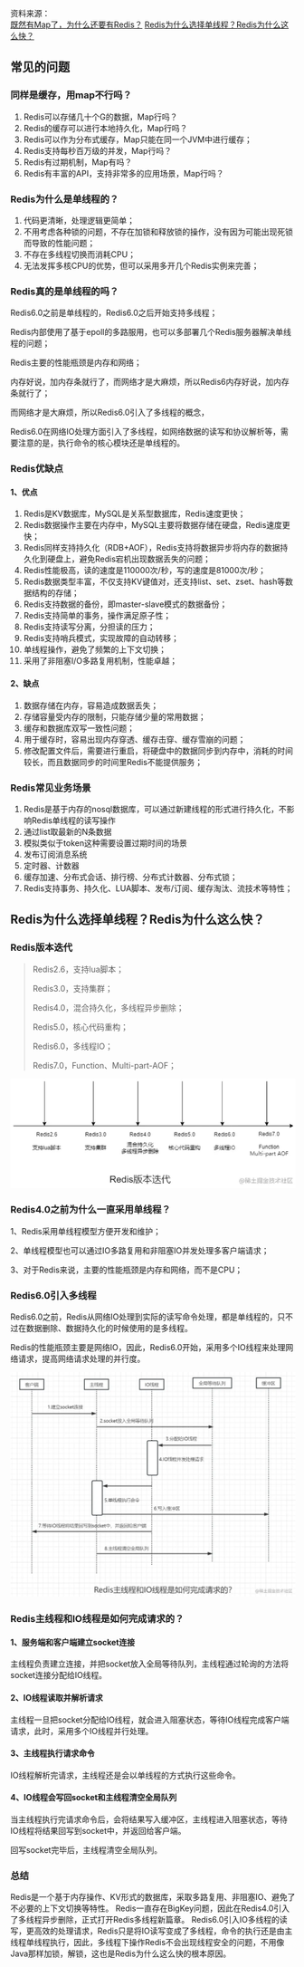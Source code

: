 资料来源：<br/>
[既然有Map了，为什么还要有Redis？](https://juejin.cn/post/7207743145998794789)
[Redis为什么选择单线程？Redis为什么这么快？](https://juejin.cn/post/7212616585767993403)



## 常见的问题

###  同样是缓存，用map不行吗？

1. Redis可以存储几十个G的数据，Map行吗？
2. Redis的缓存可以进行本地持久化，Map行吗？
3. Redis可以作为分布式缓存，Map只能在同一个JVM中进行缓存；
4. Redis支持每秒百万级的并发，Map行吗？
5. Redis有过期机制，Map有吗？
6. Redis有丰富的API，支持非常多的应用场景，Map行吗？

### Redis为什么是单线程的？

1. 代码更清晰，处理逻辑更简单；
2. 不用考虑各种锁的问题，不存在加锁和释放锁的操作，没有因为可能出现死锁而导致的性能问题；
3. 不存在多线程切换而消耗CPU；
4. 无法发挥多核CPU的优势，但可以采用多开几个Redis实例来完善；

### Redis真的是单线程的吗？

Redis6.0之前是单线程的，Redis6.0之后开始支持多线程；

Redis内部使用了基于epoll的多路服用，也可以多部署几个Redis服务器解决单线程的问题；

Redis主要的性能瓶颈是内存和网络；

内存好说，加内存条就行了，而网络才是大麻烦，所以Redis6内存好说，加内存条就行了；

而网络才是大麻烦，所以Redis6.0引入了多线程的概念，

Redis6.0在网络IO处理方面引入了多线程，如网络数据的读写和协议解析等，需要注意的是，执行命令的核心模块还是单线程的。

### Redis优缺点

#### 1、优点

1. Redis是KV数据库，MySQL是关系型数据库，Redis速度更快；
2. Redis数据操作主要在内存中，MySQL主要将数据存储在硬盘，Redis速度更快；
3. Redis同样支持持久化（RDB+AOF），Redis支持将数据异步将内存的数据持久化到硬盘上，避免Redis宕机出现数据丢失的问题；
4. Redis性能极高，读的速度是110000次/秒，写的速度是81000次/秒；
5. Redis数据类型丰富，不仅支持KV键值对，还支持list、set、zset、hash等数据结构的存储；
6. Redis支持数据的备份，即master-slave模式的数据备份；
7. Redis支持简单的事务，操作满足原子性；
8. Redis支持读写分离，分担读的压力；
9. Redis支持哨兵模式，实现故障的自动转移；
10. 单线程操作，避免了频繁的上下文切换；
11. 采用了非阻塞I/O多路复用机制，性能卓越；

#### 2、缺点

1. 数据存储在内存，容易造成数据丢失；
2. 存储容量受内存的限制，只能存储少量的常用数据；
3. 缓存和数据库双写一致性问题；
4. 用于缓存时，容易出现内存穿透、缓存击穿、缓存雪崩的问题；
5. 修改配置文件后，需要进行重启，将硬盘中的数据同步到内存中，消耗的时间较长，而且数据同步的时间里Redis不能提供服务；

### Redis常见业务场景

1. Redis是基于内存的nosql数据库，可以通过新建线程的形式进行持久化，不影响Redis单线程的读写操作
2. 通过list取最新的N条数据
3. 模拟类似于token这种需要设置过期时间的场景
4. 发布订阅消息系统
5. 定时器、计数器
6. 缓存加速、分布式会话、排行榜、分布式计数器、分布式锁；
7. Redis支持事务、持久化、LUA脚本、发布/订阅、缓存淘汰、流技术等特性；


## Redis为什么选择单线程？Redis为什么这么快？

### Redis版本迭代
>Redis2.6，支持lua脚本；
>
>Redis3.0，支持集群；
>
>Redis4.0，混合持久化，多线程异步删除；
>
>Redis5.0，核心代码重构；
>
>Redis6.0，多线程IO；
>
>Redis7.0，Function、Multi-part-AOF；

![image-20230720102856856](img/image-20230720102856856.png)

### Redis4.0之前为什么一直采用单线程？

1、Redis采用单线程模型方便开发和维护；

2、单线程模型也可以通过IO多路复用和非阻塞IO并发处理多客户端请求；

3、对于Redis来说，主要的性能瓶颈是内存和网络，而不是CPU；

### Redis6.0引入多线程

Redis6.0之前，Redis从网络IO处理到实际的读写命令处理，都是单线程的，只不过在数据删除、数据持久化的时候使用的是多线程。

Redis的性能瓶颈主要是网络IO，因此，Redis6.0开始，采用多个IO线程来处理网络请求，提高网络请求处理的并行度。

![image-20230720103054111](img/image-20230720103054111.png)

### Redis主线程和IO线程是如何完成请求的？

#### 1、服务端和客户端建立socket连接

主线程负责建立连接，并把socket放入全局等待队列，主线程通过轮询的方法将socket连接分配给IO线程。

#### 2、IO线程读取并解析请求

主线程一旦把socket分配给IO线程，就会进入阻塞状态，等待IO线程完成客户端请求，此时，采用多个IO线程并行处理。

#### 3、主线程执行请求命令

IO线程解析完请求，主线程还是会以单线程的方式执行这些命令。

#### 4、IO线程会写回socket和主线程清空全局队列

当主线程执行完请求命令后，会将结果写入缓冲区，主线程进入阻塞状态，等待IO线程将结果回写到socket中，并返回给客户端。

回写socket完毕后，主线程清空全局队列。

### 总结
Redis是一个基于内存操作、KV形式的数据库，采取多路复用、非阻塞IO、避免了不必要的上下文切换等特性。
Redis一直存在BigKey问题，因此在Redis4.0引入了多线程异步删除，正式打开Redis多线程新篇章。
Redis6.0引入IO多线程的读写，更高效的处理请求，Redis只是将IO读写变成了多线程，命令的执行还是由主线程单线程执行，因此，多线程下操作Redis不会出现线程安全的问题，不用像Java那样加锁，解锁，这也是Redis为什么这么快的根本原因。
